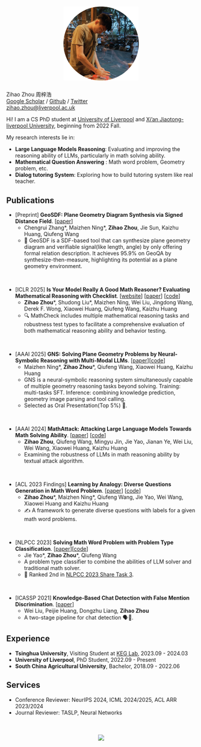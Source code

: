 <h1 align='center'>
  <br>
  <img src='images/me.png'  width='200'>
  <br>
</h1>


Zihao Zhou 周梓浩  
[Google Scholar](https://scholar.google.com/citations?hl=zh-CN&user=4P9trp4AAAAJ) / [Github](https://github.com/zhouzihao501) / [Twitter](https://x.com/zihaozhou_)  
zihao.zhou@liverpool.ac.uk

Hi! I am a CS PhD student at [University of Liverpool](https://www.liverpool.ac.uk/) and [Xi’an Jiaotong-liverpool University](https://www.xjtlu.edu.cn/en), beginning from 2022 Fall. 

My research interests lie in:
*  __Large Language Models Reasoning__: Evaluating and improving the reasoning ability of LLMs, particularly in math solving ability.
*  __Mathematical Question Answering__ : Math word problem, Geometry problem, etc. 
*  __Dialog tutoring System__: Exploring how to build tutoring system like real teacher.



## Publications
* [Preprint] __GeoSDF: Plane Geometry Diagram Synthesis via Signed Distance Field__. [[paper](https://arxiv.org/pdf/2506.13492)]
  * Chengrui Zhang\*, Maizhen Ning\*, __Zihao Zhou__, Jie Sun, Kaizhu Huang, Qiufeng Wang 
  * 📏 GeoSDF is a SDF-based tool that can synthesize plane geometry diagram and verifiable signal(like length, angle) by only offering formal relation description. It achieves 95.9% on GeoQA by synthesize-then-measure, highlighting its potential as a plane geometry environment.  
<br>



* [ICLR 2025] __Is Your Model Really A Good Math Reasoner? Evaluating Mathematical Reasoning with Checklist__. [[website](https://mathcheck.github.io/)] [[paper](https://arxiv.org/abs/2407.08733)] [[code](https://github.com/PremiLab-Math/MathCheck)]
  * __Zihao Zhou__\*, Shudong Liu\*, Maizhen Ning, Wei Liu, Jingdong Wang, Derek F. Wong, Xiaowei Huang, Qiufeng Wang, Kaizhu Huang 
  * 🔍 MathCheck includes multiple mathematical reasoning tasks and robustness test types to facilitate a comprehensive evaluation of both mathematical reasoning ability and behavior testing.  
<br>


* [AAAI 2025] __GNS: Solving Plane Geometry Problems by Neural-Symbolic Reasoning with Multi-Modal LLMs__. [[paper](https://ojs.aaai.org/index.php/AAAI/article/view/34679)][[code](https://github.com/ning-mz/GNS)]
  * Maizhen Ning\*, __Zihao Zhou__\*, Qiufeng Wang, Xiaowei Huang, Kaizhu Huang 
  * GNS is a neural-symbolic reasoning system simultaneously capable of multiple geometry reasoning tasks beyond solving. Training: multi-tasks SFT. Inference: combining knowledge prediction, geometry image parsing and tool calling.
  * Selected as Oral Presentation(Top 5%) 🎉.  
<br>


* [AAAI 2024] __MathAttack: Attacking Large Language Models Towards Math Solving Ability__. [[paper](https://ojs.aaai.org/index.php/AAAI/article/view/29949)] [[code](https://github.com/zhouzihao501/MathAttack)]
  * __Zihao Zhou__, Qiufeng Wang, Mingyu Jin, Jie Yao, Jianan Ye, Wei Liu, Wei Wang, Xiaowei Huang, Kaizhu Huang 
  * Examining the robustness of LLMs in math reasoning ability by textual attack algorithm.  
<br>

* [ACL 2023 Findings] __Learning by Analogy: Diverse Questions Generation in Math Word Problem__. [[paper](https://aclanthology.org/2023.findings-acl.705/)] [[code](https://github.com/zhouzihao501/DiverseMWP)]
  * __Zihao Zhou__\*, Maizhen Ning\*, Qiufeng Wang, Jie Yao, Wei Wang, Xiaowei Huang and Kaizhu Huang 
  * ✍️ A framework to generate diverse questions with labels for a given math word problems.  
<br>

* [NLPCC 2023] __Solving Math Word Problem with Problem Type Classification__. [[paper](https://arxiv.org/abs/2308.13844)][[code](https://github.com/zhouzihao501/NLPCC2023-Shared-Task3-ChineseMWP)]
  * Jie Yao\*, __Zihao Zhou__\*, Qiufeng Wang
  * A problem type classifier to combine the abilities of LLM solver and traditional math solver.
  * 🎯 Ranked 2nd in [NLPCC 2023 Share Task 3](https://github.com/2003pro/CNMWP).  
<br>



* [ICASSP 2021] __Knowledge-Based Chat Detection with False Mention Discrimination__. [[paper](https://ieeexplore.ieee.org/document/9414073)]
  * Wei Liu, Peijie Huang, Dongzhu Liang, __Zihao Zhou__
  * A two-stage pipeline for chat detection 🗣️🤖.

  
## Experience
* __Tsinghua University__,  Visiting Student at [KEG Lab](https://github.com/THUDM),  2023.09 - 2024.03
* __University of Liverpool__,  PhD Student,  2022.09 - Present
* __South China Agricultural University__,  Bachelor,  2018.09 - 2022.06

## Services
* Conference Reviewer: NeurIPS 2024, ICML 2024/2025, ACL ARR 2023/2024
* Journal Reviewer: TASLP, Neural Networks


<h1 align='center'>
<a href='https://mapmyvisitors.com/web/1bvgf'  title='Visit tracker'><img src='https://mapmyvisitors.com/map.png?cl=080808&w=a&t=n&d=bgLbv9WnxUXUbiTbQOboCRTwbO3k2d9dvt--ZP8c6LM&co=ffffff&ct=808080'/></a>
</h1>

